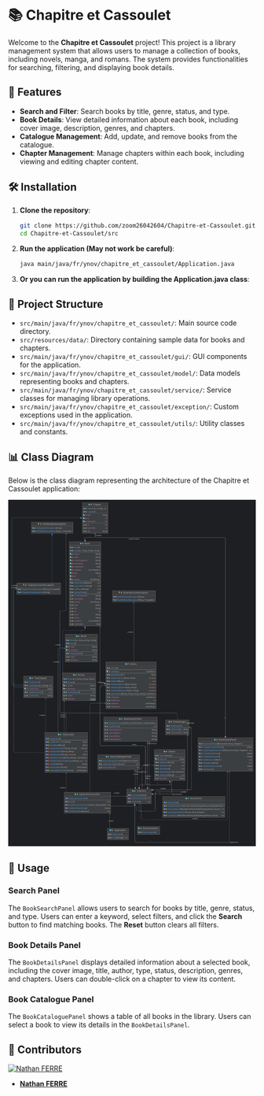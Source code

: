 # 📚 Chapitre et Cassoulet

Welcome to the **Chapitre et Cassoulet** project! This project is a library management system that allows users to manage a collection of books, including novels, manga, and romans. The system provides functionalities for searching, filtering, and displaying book details.

## 🚀 Features

- **Search and Filter**: Search books by title, genre, status, and type.
- **Book Details**: View detailed information about each book, including cover image, description, genres, and chapters.
- **Catalogue Management**: Add, update, and remove books from the catalogue.
- **Chapter Management**: Manage chapters within each book, including viewing and editing chapter content.

## 🛠️ Installation

1. **Clone the repository**:
    ```sh
    git clone https://github.com/zoom26042604/Chapitre-et-Cassoulet.git
    cd Chapitre-et-Cassoulet/src
    ```

2. **Run the application (May not work be careful)**:
    ```sh
    java main/java/fr/ynov/chapitre_et_cassoulet/Application.java
    ```
   
3. **Or you can run the application by building the Application.java class**:

## 📂 Project Structure

- `src/main/java/fr/ynov/chapitre_et_cassoulet/`: Main source code directory.
- `src/resources/data/`: Directory containing sample data for books and chapters.
- `src/main/java/fr/ynov/chapitre_et_cassoulet/gui/`: GUI components for the application.
- `src/main/java/fr/ynov/chapitre_et_cassoulet/model/`: Data models representing books and chapters.
- `src/main/java/fr/ynov/chapitre_et_cassoulet/service/`: Service classes for managing library operations.
- `src/main/java/fr/ynov/chapitre_et_cassoulet/exception/`: Custom exceptions used in the application.
- `src/main/java/fr/ynov/chapitre_et_cassoulet/utils/`: Utility classes and constants.

## 📊 Class Diagram

Below is the class diagram representing the architecture of the Chapitre et Cassoulet application:

![Class Diagram](Chapitre-Et-Cassoulet.png)

## 📖 Usage

### Search Panel

The `BookSearchPanel` allows users to search for books by title, genre, status, and type. Users can enter a keyword, select filters, and click the **Search** button to find matching books. The **Reset** button clears all filters.

### Book Details Panel

The `BookDetailsPanel` displays detailed information about a selected book, including the cover image, title, author, type, status, description, genres, and chapters. Users can double-click on a chapter to view its content.

### Book Catalogue Panel

The `BookCataloguePanel` shows a table of all books in the library. Users can select a book to view its details in the `BookDetailsPanel`.

## 👥 Contributors
[![Nathan FERRE](https://github.com/zoom26042604.png?size=100)](https://github.com/zoom26042604) 
- **[Nathan FERRE](https://github.com/zoom26042604)**



